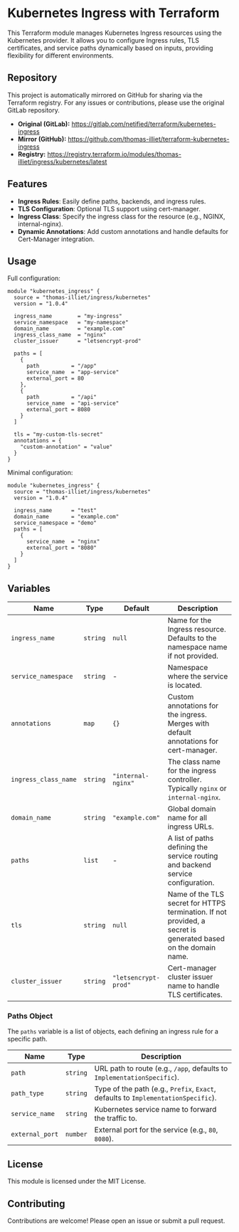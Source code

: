 # Kubernetes Ingress with Terraform

This Terraform module manages Kubernetes Ingress resources using the Kubernetes provider. It allows you to configure Ingress rules, TLS certificates, and service paths dynamically based on inputs, providing flexibility for different environments.

## Repository

This project is automatically mirrored on GitHub for sharing via the Terraform registry. For any issues or contributions, please use the original GitLab repository.

- **Original (GitLab):** <https://gitlab.com/netified/terraform/kubernetes-ingress>
- **Mirror (GitHub):** <https://github.com/thomas-illiet/terraform-kubernetes-ingress>
- **Registry:** <https://registry.terraform.io/modules/thomas-illiet/ingress/kubernetes/latest>

## Features

* **Ingress Rules**: Easily define paths, backends, and ingress rules.
* **TLS Configuration**: Optional TLS support using cert-manager.
* **Ingress Class**: Specify the ingress class for the resource (e.g., NGINX, internal-nginx).
* **Dynamic Annotations**: Add custom annotations and handle defaults for Cert-Manager integration.

## Usage

Full configuration:

```hcl
module "kubernetes_ingress" {
  source = "thomas-illiet/ingress/kubernetes"
  version = "1.0.4"

  ingress_name        = "my-ingress"
  service_namespace   = "my-namespace"
  domain_name         = "example.com"
  ingress_class_name  = "nginx"
  cluster_issuer      = "letsencrypt-prod"
  
  paths = [
    {
      path          = "/app"
      service_name  = "app-service"
      external_port = 80
    },
    {
      path          = "/api"
      service_name  = "api-service"
      external_port = 8080
    }
  ]

  tls = "my-custom-tls-secret"
  annotations = {
    "custom-annotation" = "value"
  }
}
```

Minimal configuration:

```hcl
module "kubernetes_ingress" {
  source = "thomas-illiet/ingress/kubernetes"
  version = "1.0.4"

  ingress_name      = "test"
  domain_name       = "example.com"
  service_namespace = "demo"
  paths = [
    {
      service_name  = "nginx"
      external_port = "8080"
    }
  ]
}
```

## Variables

| Name                 | Type     | Default              | Description                                                                                                    |
| -------------------- | -------- | -------------------- | -------------------------------------------------------------------------------------------------------------- |
| `ingress_name`       | `string` | `null`               | Name for the Ingress resource. Defaults to the namespace name if not provided.                                 |
| `service_namespace`  | `string` | -                    | Namespace where the service is located.                                                                        |
| `annotations`        | `map`    | `{}`                 | Custom annotations for the ingress. Merges with default annotations for cert-manager.                          |
| `ingress_class_name` | `string` | `"internal-nginx"`   | The class name for the ingress controller. Typically `nginx` or `internal-nginx`.                              |
| `domain_name`        | `string` | `"example.com"`      | Global domain name for all ingress URLs.                                                                       |
| `paths`              | `list`   | -                    | A list of paths defining the service routing and backend service configuration.                                |
| `tls`                | `string` | `null`               | Name of the TLS secret for HTTPS termination. If not provided, a secret is generated based on the domain name. |
| `cluster_issuer`     | `string` | `"letsencrypt-prod"` | Cert-manager cluster issuer name to handle TLS certificates.                                                   |


### Paths Object

The `paths` variable is a list of objects, each defining an ingress rule for a specific path.

| Name            | Type     | Description                                                                       |
| --------------- | -------- | --------------------------------------------------------------------------------- |
| `path`          | `string` | URL path to route (e.g., `/app`, defaults to `ImplementationSpecific`).           |
| `path_type`     | `string` | Type of the path (e.g., `Prefix`, `Exact`, defaults to `ImplementationSpecific`). |
| `service_name`  | `string` | Kubernetes service name to forward the traffic to.                                |
| `external_port` | `number` | External port for the service (e.g., `80`, `8080`).                               |

## License

This module is licensed under the MIT License.

## Contributing

Contributions are welcome! Please open an issue or submit a pull request.